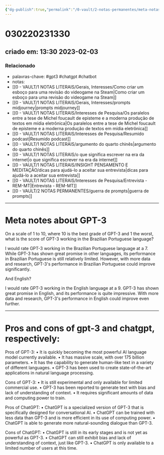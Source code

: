 ```yaml
---
{"dg-publish":true,"permalink":"/0-vault/2-notas-permanentes/meta-notas-sobre-gpt-3/","tags":["permanente","gpt3","chatgpt","chatbot"],"dgHomeLink":true,"dgShowLocalGraph":true,"dgShowFileTree":true,"dgEnableSearch":true}
---
```


# 030220231330
## criado em: 13:30 2023-02-03

### Relacionado
- palavras-chave: #gpt3 #chatgpt #chatbot 
- notas: 
- [[0 - VAULT/1 NOTAS LITERAIS/Gerais, Interesses/Como criar um esboço para uma revisão do videogame na Steam\|Como criar um esboço para uma revisão do videogame na Steam]]
- [[0 - VAULT/1 NOTAS LITERAIS/Gerais, Interesses/prompts midjourney\|prompts midjourney]]
- [[0 - VAULT/1 NOTAS LITERAIS/Interesses de Pesquisa/Os paralelos entre a tese de Michel foucault de episteme e a moderna produção de textos em mídia eletrônica\|Os paralelos entre a tese de Michel foucault de episteme e a moderna produção de textos em mídia eletrônica]]
- [[0 - VAULT/1 NOTAS LITERAIS/Interesses de Pesquisa/Resumido podcast\|Resumido podcast]]
- [[0 - VAULT/1 NOTAS LITERAIS/argumento do quarto chinês\|argumento do quarto chinês]]
- [[0 - VAULT/1 NOTAS LITERAIS/o que significa escrever na era da internet\|o que significa escrever na era da internet]]
- [[0 - VAULT/1 NOTAS LITERAIS/INSIGHT PENSAMENTO E MEDITAÇÃO/dicas para ajudá-lo a aceitar sua entrevista\|dicas para ajudá-lo a aceitar sua entrevista]]
- [[0 - VAULT/1 NOTAS LITERAIS/Interesses de Pesquisa/Entrevista - REM-MT\|Entrevista - REM-MT]]
- [[0 - VAULT/2 NOTAS PERMANENTES/guerra de prompts\|guerra de prompts]]
---
# Meta notes about GPT-3
On a scale of 1 to 10, where 10 is the best grade of GPT-3 and 1 the worst, what is the score of GPT-3 working in the Brazilian Portuguese language?

I would rate GPT-3 working in the Brazilian Portuguese language at a 7. While GPT-3 has shown great promise in other languages, its performance in Brazilian Portuguese is still relatively limited. However, with more data and research, GPT-3's performance in Brazilian Portuguese could improve significantly.

And English?

I would rate GPT-3 working in the English language at a 9. GPT-3 has shown great promise in English, and its performance is quite impressive. With more data and research, GPT-3's performance in English could improve even further.

---

# Pros and cons of gpt-3 and chatgpt, respectively:

Pros of GPT-3: 
• It is quickly becoming the most powerful AI language model currently available.
• It has massive scale, with over 175 billion parameters.
• It has the capability to generate human-like text in a variety of different languages.
• GPT-3 has been used to create state-of-the-art applications in natural language processing.

Cons of GPT-3: 
• It is still experimental and only available for limited commercial use.
• GPT-3 has been reported to generate text with bias and lack of understanding of context.
• It requires significant amounts of data and computing power to train.

Pros of ChatGPT:
• ChatGPT is a specialized version of GPT-3 that is specifically designed for conversational AI.
• ChatGPT can be trained with less data than GPT-3 and is more efficient in its use of computing power.
• ChatGPT is able to generate more natural-sounding dialogue than GPT-3.

Cons of ChatGPT:
• ChatGPT is still in its early stages and is not yet as powerful as GPT-3.
• ChatGPT can still exhibit bias and lack of understanding of context, just like GPT-3.
• ChatGPT is only available to a limited number of users at this time.
